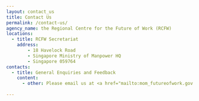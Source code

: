 ```yaml
---
layout: contact_us
title: Contact Us
permalink: /contact-us/
agency_name: the Regional Centre for the Future of Work (RCFW)
locations:
  - title: RCFW Secretariat 
    address:
        - 18 Havelock Road 
        - Singapore Ministry of Manpower HQ
        - Singapore 059764
contacts:
  - title: General Enquiries and Feedback
    content:
      - other: Please email us at <a href="mailto:mom_futureofwork.gov.sg">mom_futureofwork@mom.gov.sg</a>
      
---
```

